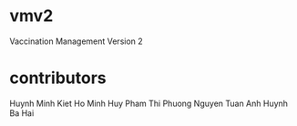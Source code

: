 # vmv2
Vaccination Management Version 2

# contributors
Huynh Minh Kiet
Ho Minh Huy
Pham Thi Phuong
Nguyen Tuan Anh
Huynh Ba Hai
